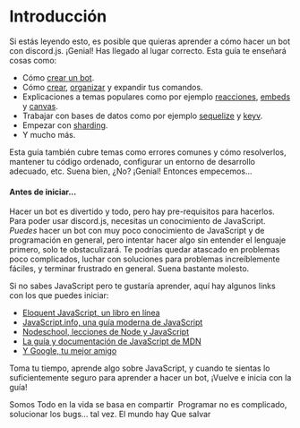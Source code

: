 # Introducción

Si estás leyendo esto, es posible que quieras aprender a cómo hacer un bot con discord.js. ¡Genial! Has llegado al lugar correcto.
Esta guía te enseñará cosas como:
- Cómo [crear un bot](/preparaciones/).
- Cómo [crear](/creando-tu-bot/), [organizar](/gestor-de-comandos/) y expandir tus comandos.
- Explicaciones a temas populares como por ejemplo [reacciones](/temas-populares/reacciones.md), [embeds](/temas-populares/incrustaciones.md) y [canvas](/temas-populares/canvas.md).
- Trabajar con bases de datos como por ejemplo [sequelize](/sequelize/) y [keyv](/keyv/).
- Empezar con [sharding](/sharding/).
- Y mucho más.

Esta guía también cubre temas como errores comunes y cómo resolverlos, mantener tu código ordenado, configurar un entorno de desarrollo adecuado, etc.
Suena bien, ¿No? ¡Genial! Entonces empecemos...

#### Antes de iniciar...

Hacer un bot es divertido y todo, pero hay pre-requisitos para hacerlos. Para poder usar discord.js, necesitas un conocimiento de JavaScript. *Puedes* hacer un bot con muy poco conocimiento de JavaScript y de programación en general, pero intentar hacer algo sin entender el lenguaje primero, solo te obstaculizará. Te podrías quedar atascado en problemas poco complicados, luchar con soluciones para problemas increíblemente fáciles, y terminar frustrado en general. Suena bastante molesto.

Si no sabes JavaScript pero te gustaría aprender, aquí hay algunos links con los que puedes iniciar:
* [Eloquent JavaScript, un libro en línea](https://eloquentjs-es.thedojo.mx/)
* [JavaScript.info, una guía moderna de JavaScript](https://es.javascript.info/)
* [Nodeschool, lecciones de Node y JavaScript](https://nodeschool.io/es/)
* [La guía y documentación de JavaScript de MDN](https://developer.mozilla.org/es/docs/Web/JavaScript)
* [Y Google, tu mejor amigo](https://google.com)

Toma tu tiempo, aprende algo sobre JavaScript, y cuando te sientas lo suficientemente seguro para aprender a hacer un bot, ¡Vuelve e inicia con la guía!

<DiscordMessages>
	<DiscordMessage profile="kirzu">Somos</DiscordMessage>
	<DiscordMessage profile="awoo">Todo en la vida se basa en compartir
	  <span class="emoji-container"><img class="emoji-image" title="pray" src="https://twemoji.maxcdn.com/v/latest/svg/1f64f.svg" alt="" /></span>
	</DiscordMessage>
	<DiscordMessage profile="socram">Programar no es complicado, solucionar los bugs... tal vez.</DiscordMessage>
	<DiscordMessage profile="nejire">El mundo hay</DiscordMessage>
	<DiscordMessage profile="andre">Que salvar</DiscordMessage>
</DiscordMessages>
